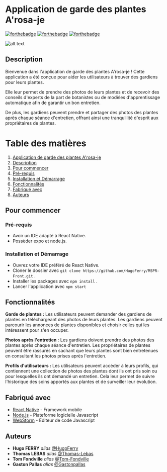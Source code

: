# Application de garde des plantes A'rosa-je

[![forthebadge](http://forthebadge.com/images/badges/built-with-love.svg)](http://forthebadge.com) [![forthebadge](https://forthebadge.com/images/badges/made-with-java.svg)](http://forthebadge.com) [![forthebadge](https://forthebadge.com/images/badges/powered-by-water.svg)](https://forthebadge.com)

![alt text](https://i.ytimg.com/vi/WlDzTh4WXek/maxresdefault.jpg)

## Description

Bienvenue dans l'application de garde des plantes A'rosa-je ! Cette application a été conçue pour aider les utilisateurs à trouver des gardiens pour leurs plantes. 

Elle leur permet de prendre des photos de leurs plantes et de recevoir des conseils d'experts de la part de botanistes ou de modèles d'apprentissage automatique afin de garantir un bon entretien. 

De plus, les gardiens peuvent prendre et partager des photos des plantes après chaque séance d'entretien, offrant ainsi une tranquillité d'esprit aux propriétaires de plantes.

# Table des matières

1. [Application de garde des plantes A'rosa-je](#application-de-garde-des-plantes-a'rosa-je)
2. [Description](#description)
3. [Pour commencer](#pour-commencer)
4. [Pré-requis](#pré-requis)
5. [Installation et Démarrage](#installation-et-dmarrage)
6. [Fonctionnalités](#fonctionnalités)
7. [Fabriqué avec](#fabriqué-avec)
8. [Auteurs](#auteurs)

## Pour commencer

### Pré-requis

- Avoir un IDE adapté à React Native.
- Possèder expo et node.js.

### Installation et Démarrage

- Ouvrez votre IDE préféré de React Native.
- Cloner le dossier avec ``git clone https://github.com/HugoFerry/MSPR-Front.git`` .
- Installer les packages avec ``npm install`` .
- Lancer l'application avec ``npm start``

## Fonctionnalités

**Garde de plantes :** Les utilisateurs peuvent demander des gardiens de plantes en téléchargeant des photos de leurs plantes. Les gardiens peuvent parcourir les annonces de plantes disponibles et choisir celles qui les intéressent pour s'en occuper.

**Photos après l'entretien :** Les gardiens doivent prendre des photos des plantes après chaque séance d'entretien. 
Les propriétaires de plantes peuvent être rassurés en sachant que leurs plantes sont bien entretenues en consultant les photos prises après l'entretien.

**Profils d'utilisateurs :** Les utilisateurs peuvent accéder à leurs profils, qui contiennent une collection de photos des plantes dont ils ont pris soin ou pour lesquelles ils ont demandé un entretien. Cela leur permet de suivre l'historique des soins apportés aux plantes et de surveiller leur évolution.

## Fabriqué avec

* [React Native](https://reactnative.dev/) - Framework mobile
* [Node.js](https://nodejs.org/en) - Plateforme logicielle Javascript
* [WebStorm](https://www.jetbrains.com/fr-fr/webstorm/) - Editeur de code Javascript

## Auteurs

* **Hugo FERRY** _alias_ [@HugoFerry](https://github.com/HugoFerry)
* **Thomas LEBAS** _alias_ [@Thomas-Lebas](https://github.com/Thomas-Lebas)
* **Tom Fondville** _alias_ [@Tom-Fondville](https://github.com/Tom-Fondville)
* **Gaston Pallas** _alias_ [@Gastonpallas](https://github.com/Gastonpallas)

